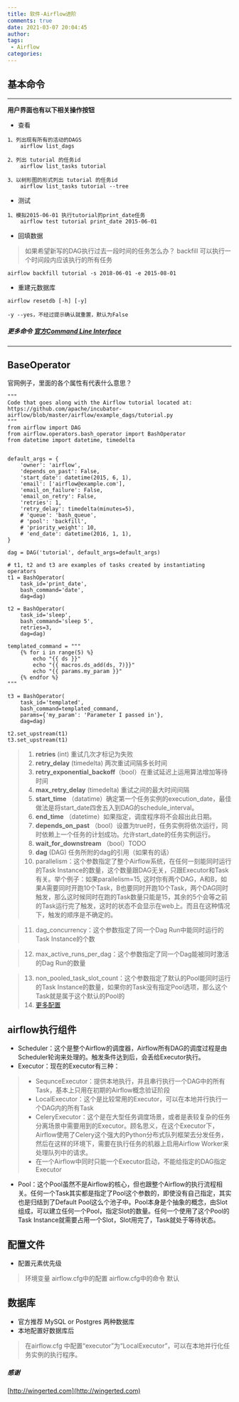 ```yaml
---
title: 软件-Airflow进阶
comments: true
date: 2021-03-07 20:04:45
author:
tags:
 - Airflow
categories:
---
```


## 基本命令


----------

**用户界面也有以下相关操作按钮**
* 查看
```
1、列出现有所有的活动的DAGS
	airflow list_dags
	
2、列出 tutorial 的任务id
	airflow list_tasks tutorial
	
3、以树形图的形式列出 tutorial 的任务id
	airflow list_tasks tutorial --tree
```

* 测试

```
1、模拟2015-06-01 执行tutorial的print_date任务
	airflow test tutorial print_date 2015-06-01
```

* 回填数据
> 如果希望新写的DAG执行过去一段时间的任务怎么办？
> backfill 可以执行一个时间段内应该执行的所有任务

```
airflow backfill tutorial -s 2018-06-01 -e 2015-08-01
```

* 重建元数据库

```
airflow resetdb [-h] [-y]

-y --yes，不经过提示确认就重置，默认为False
```
##### 更多命令  [官方Command Line Interface](http://airflow.incubator.apache.org/cli.html)


----------

## BaseOperator
官网例子，里面的各个属性有代表什么意思？
```
"""
Code that goes along with the Airflow tutorial located at:
https://github.com/apache/incubator-airflow/blob/master/airflow/example_dags/tutorial.py
"""
from airflow import DAG
from airflow.operators.bash_operator import BashOperator
from datetime import datetime, timedelta


default_args = {
    'owner': 'airflow',
    'depends_on_past': False,
    'start_date': datetime(2015, 6, 1),
    'email': ['airflow@example.com'],
    'email_on_failure': False,
    'email_on_retry': False,
    'retries': 1,
    'retry_delay': timedelta(minutes=5),
    # 'queue': 'bash_queue',
    # 'pool': 'backfill',
    # 'priority_weight': 10,
    # 'end_date': datetime(2016, 1, 1),
}

dag = DAG('tutorial', default_args=default_args)

# t1, t2 and t3 are examples of tasks created by instantiating operators
t1 = BashOperator(
    task_id='print_date',
    bash_command='date',
    dag=dag)

t2 = BashOperator(
    task_id='sleep',
    bash_command='sleep 5',
    retries=3,
    dag=dag)

templated_command = """
    {% for i in range(5) %}
        echo "{{ ds }}"
        echo "{{ macros.ds_add(ds, 7)}}"
        echo "{{ params.my_param }}"
    {% endfor %}
"""

t3 = BashOperator(
    task_id='templated',
    bash_command=templated_command,
    params={'my_param': 'Parameter I passed in'},
    dag=dag)

t2.set_upstream(t1)
t3.set_upstream(t1)

```
> 1. **retries** (int) 重试几次才标记为失败
> 2. **retry_delay** (timedelta) 两次重试间隔多长时间
> 3. **retry_exponential_backoff**（bool）在重试延迟上运用算法增加等待时间
> 4. **max_retry_delay** (timedelta)  重试之间的最大时间间隔
> 5. **start_time** （datatime）确定第一个任务实例的execution_date，最佳做法是将start_date四舍五入到DAG的schedule_interval。
> 6. **end_time** （datetime）如果指定，调度程序将不会超出此日期。
> 7. **depends_on_past** （bool）设置为true时，任务实例将依次运行，同时依赖上一个任务的计划成功。允许start_date的任务实例运行。
> 8. **wait_for_downstream** （bool）TODO
> 9. **dag** (DAG) 任务所附的dag的引用（如果有的话）
> 10. parallelism：这个参数指定了整个Airflow系统，在任何一刻能同时运行的Task Instance的数量，这个数量跟DAG无关，只跟Executor和Task有关。举个例子：如果parallelism=15, 这时你有两个DAG，A和B，如果A需要同时开跑10个Task，B也要同时开跑10个Task，两个DAG同时触发，那么这时候同时在跑的Task数量只能是15，其余的5个会等之前的Task运行完了触发，这时的状态不会显示在web上。而且在这种情况下，触发的顺序是不确定的。

> 11. dag_concurrency：这个参数指定了同一个Dag Run中能同时运行的Task Instance的个数

> 12. max_active_runs_per_dag：这个参数指定了同一个Dag能被同时激活的Dag Run的数量

> 13. non_pooled_task_slot_count：这个参数指定了默认的Pool能同时运行的Task Instance的数量，如果你的Task没有指定Pool选项，那么这个Task就是属于这个默认的Pool的
> 14.  [更多配置](https://www.cnblogs.com/skyrim/p/7456166.html)

## airflow执行组件
 * Scheduler：这个是整个Airflow的调度器，Airflow所有DAG的调度过程是由Scheduler轮询来处理的。触发条件达到后，会丢给Executor执行。
 * Executor：现在的Executor有三种：

> * SequnceExecutor：提供本地执行，并且串行执行一个DAG中的所有Task，基本上只用在初期的Airflow概念验证阶段    
> * LocalExecutor：这个是比较常用的Executor，可以在本地并行执行一个DAG内的所有Task    
> * CeleryExecutor：这个是在大型任务调度场景，或者是表较复杂的任务分离场景中需要用到的Executor。顾名思义，在这个Executor下，Airflow使用了Celery这个强大的Python分布式队列框架去分发任务，然后在这样的环境下，需要在执行任务的机器上启用Airflow Worker来处理队列中的请求。 
> * 在一个Airflow中同时只能一个Executor启动，不能给指定的DAG指定Executor

* Pool：这个Pool虽然不是Airflow的核心，但也跟整个Airflow的执行流程相关。任何一个Task其实都是指定了Pool这个参数的，即使没有自己指定，其实也是归结到了Default Pool这么个池子中。Pool本身是个抽象的概念，由Slot组成，可以建立任何一个Pool，指定Slot的数量。任何一个使用了这个Pool的Task Instance就需要占用一个Slot，Slot用完了，Task就处于等待状态。
## 配置文件
* 配置元素优先级
> 环境变量
    airflow.cfg中的配置
    airflow.cfg中的命令
    默认

## 数据库

* 官方推荐 MySQL or Postgres 两种数据库
* 本地配置好数据库后
> 在airflow.cfg 中配置“executor”为“LocalExecutor”，可以在本地并行化任务实例的执行程序。




##### 感谢
[http://wingerted.com](http://wingerted.com)